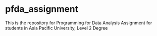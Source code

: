 # pfda_assignment
This is the repository for Programming for Data Analysis Assignment for students in Asia Pacific University, Level 2 Degree
